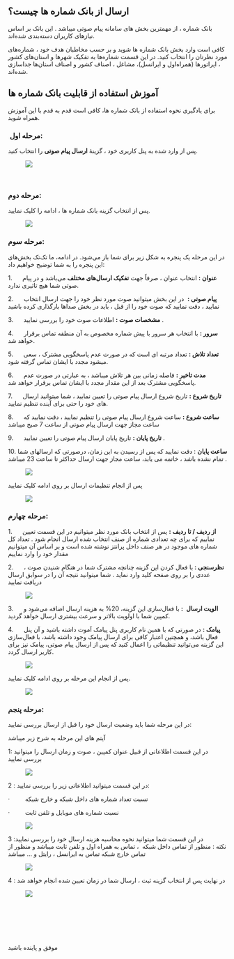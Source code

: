 <h2>ارسال از بانک شماره ها چیست؟</h2><p>بانک شماره ، از مهمترین بخش های سامانه پیام صوتی میباشد . این بانک بر اساس نیازهای کاربران دسته‌بندی شده‌اند.</p><p>کافی است وارد بخش بانک شماره ها شوید و بر حسب مخاطبان هدف خود ، شماره‌های مورد نظرتان را انتخاب کنید. در این قسمت شماره‌ها به تفکیک شهرها و استان‌های کشور ، اپراتورها (همراه‌اول و ایرانسل)، مشاغل ، اصناف کشور و اصناف استان‌ها جداسازی شده‌اند.</p><h2>آموزش استفاده از قابلیت بانک شماره ها</h2><p>برای یادگیری نحوه استفاده از بانک شماره ها، کافی است قدم به قدم با این آموزش همراه شوید.</p><h3>&nbsp;<strong>مرحله اول:</strong></h3><p>پس از وارد شده به پنل کاربری خود ، گزینۀ&nbsp;<strong>ارسال پیام صوتی</strong>&nbsp;را انتخاب کنید.</p><figure class="image"><img src="http://portal.avanak.ir/Content/AceAdmin/help/e666ed2dc40a4b6c89c9f3f9edb75aac.bmp"></figure><p>&nbsp;</p><h3><strong>مرحله دوم:</strong></h3><p>پس از انتخاب گزینه بانک شماره ها ، ادامه را کلیک نمایید.</p><figure class="image"><img src="http://portal.avanak.ir/Content/AceAdmin/help/e990d2b8d40e4260bc3a5adffceb18b7.png"></figure><h3><strong>مرحله سوم:</strong></h3><p>در این مرحله یک پنجره‌ به شکل زیر برای شما باز می‌شود. در ادامه، ما تک‌تک بخش‌های این پنجره را به شما توضیح خواهیم داد:</p><p>1.&nbsp;&nbsp;&nbsp;&nbsp;&nbsp; <strong>عنوان :</strong> انتخاب عنوان ، صرفاً جهت&nbsp;<strong>تفکیک ارسال‌های مختلف</strong>&nbsp;می‌باشد و در پیام صوتی شما هیچ تاثیری ندارد.</p><p>2.&nbsp;&nbsp;&nbsp;&nbsp;&nbsp; <strong>پیام صوتی :</strong>&nbsp; در این بخش میتوانید صوت مورد نظر خود را جهت ارسال انتخاب نمایید ، دقت نمایید که صوت خود را از قبل ، باید در بخش صداها بارگذاری کرده باشید</p><p>3.&nbsp;&nbsp;&nbsp;&nbsp;&nbsp; <strong>مشخصات صوت :</strong>&nbsp;اطلاعات صوت خود را بررسی نمایید .</p><p>4.&nbsp;&nbsp;&nbsp;&nbsp;&nbsp; <strong>سرور :</strong>&nbsp;با انتخاب هر سرور با پیش شماره مخصوص به آن منطقه تماس برقرار خواهد شد.</p><p>5.&nbsp;&nbsp;&nbsp;&nbsp;&nbsp; <strong>تعداد تلاش :</strong> تعداد مرتبه ای است که در صورت عدم پاسخگویی مشترک ، سعی میشود مجدد با ایشان تماس گرفته شود.</p><p>6.&nbsp;&nbsp;&nbsp;&nbsp;&nbsp; <strong>مدت تاخیر :</strong> فاصله زمانی بین هر تلاش میباشد ، به عبارتی در صورت عدم پاسخگویی مشترک بعد از این مقدار مجدد با ایشان تماس برقرار خواهد شد.</p><p>7.&nbsp;&nbsp;&nbsp;&nbsp;&nbsp; <strong>تاریخ شروع :</strong> تاریخ شروع ارسال پیام صوتی را تعیین نمایید ، شما میتوانید ارسال های خود را حتی برای آینده تنظیم نمایید.</p><p>8.&nbsp;&nbsp;&nbsp;&nbsp;&nbsp; <strong>ساعت شروع :</strong> ساعت شروع ارسال پیام صوتی را تنظیم نمایید ، دقت نمایید که ساعت مجاز جهت ارسال پیام صوتی از ساعت 7 صبح میباشد</p><p>9.&nbsp;&nbsp;&nbsp;&nbsp;&nbsp; <strong>تاریخ پایان :</strong> تاریخ پایان ارسال پیام صوتی را تعیین نمایید .</p><p>10. <strong>ساعت پایان</strong> : دقت نمایید که پس از رسیدن به این زمان، درصورتی که ارسالهای شما تمام نشده باشد ، خاتمه می یابد، ساعت مجاز جهت ارسال حداکثر تا ساعت 23 میباشد .</p><figure class="image"><img src="http://portal.avanak.ir/Content/AceAdmin/help/3dd02e69b1354fd5b56f7ba9700f3279.png"></figure><p>پس از انجام تنظیمات ارسال بر روی ادامه کلیک نمایید</p><figure class="image"><img src="http://portal.avanak.ir/Content/AceAdmin/help/42392ffe2ae04523acd75d7beae54bff.png"></figure><h3><strong>مرحله چهارم:</strong></h3><p>1.&nbsp;&nbsp;&nbsp;&nbsp;&nbsp; <strong>از ردیف / تا ردیف :</strong> پس از انتخاب بانک مورد نظر میتوانیم در این قسمت تعیین نماییم که برای چه تعدادی شماره از صنف انتخاب شده ارسال انجام شود . تعداد کل شماره های موجود در هر صنف داخل پرانتز نوشته شده است و بر اساس آن میتوانیم مقدار خود را وارد نماییم</p><p>2.&nbsp;&nbsp;&nbsp;&nbsp;&nbsp; <strong>نظرسنجی : </strong>با فعال کردن این گزینه چنانچه مشترک شما در هنگام شنیدن صوت ، عددی را بر روی صفحه کلید وارد نماید . شما میتوانید نتیجه آن را در سوابق ارسال دریافت نمایید</p><figure class="image"><img src="https://hub.amootsoft.com/content/editor/1d391248-b057-4a60-bc49-d5560f8a28a8Picture1.png.png"></figure><p>3.&nbsp;&nbsp;&nbsp;&nbsp;&nbsp; <strong>الویت ارسال</strong>&nbsp;<strong> :</strong> با فعال‌سازی این گزینه، 20% به هزینه ارسال اضافه می‌شود و کمپین شما با اولویت بالاتر و سرعت بیشتری ارسال خواهد گردید.</p><p>4.&nbsp;&nbsp;&nbsp;&nbsp;&nbsp; <strong>پیامک :</strong> در صورتی که با همین نام کاربری پنل پیامک آموت داشته باشید و آن پنل فعال باشد، و همچنین اعتبار کافی برای ارسال پیامک وجود داشته باشد، با فعال‌سازی این گزینه می‌توانید تنظیماتی را اعمال کنید که پس از ارسال پیام صوتی، پیامک نیز برای کاربر ارسال گردد.</p><figure class="image"><img src="https://hub.amootsoft.com/content/editor/e1bd1614-b244-4f24-97ed-6a814d00bceeUntitled11 1.jpg.jpg"></figure><p>پس از انجام این مرحله بر روی ادامه کلیک نمایید.</p><figure class="image"><img src="http://portal.avanak.ir/Content/AceAdmin/help/45b0c83a712f4b80bc7eb1fba3c395f6.png"></figure><h3><strong>مرحله پنجم:</strong></h3><p>در این مرحله شما باید وضعیت ارسال خود را قبل از ارسال بررسی نمایید:</p><p>آیتم های این مرحله به شرح زیر میباشد</p><p>1: در این قسمت اطلاعاتی از قبیل عنوان کمپین ، صوت و زمان ارسال را میتوانید بررسی نمایید</p><figure class="image"><img src="http://portal.avanak.ir/Content/AceAdmin/help/36f9dea7645d487b8593b8fd84e69615.bmp"></figure><p>2 : در این قسمت میتوانید اطلاعاتی زیر را بررسی نمایید:</p><p>·&nbsp;&nbsp;&nbsp;&nbsp;&nbsp;&nbsp;&nbsp;&nbsp; نسبت تعداد شماره های داخل شبکه و خارج شبکه</p><p>·&nbsp;&nbsp;&nbsp;&nbsp;&nbsp;&nbsp;&nbsp;&nbsp; نسبت شماره های موبایل و تلفن ثابت</p><figure class="image"><img src="http://portal.avanak.ir/Content/AceAdmin/help/be958fd5118f40289515576b513edf07.png"></figure><p>3 :در این قسمت شما میتوانید نحوه محاسبه هزینه ارسال خود را بررسی نمایید<br>نکته : منظور از تماس داخل شبکه &nbsp;، تماس به همراه اول و تلفن ثابت میباشد و منظور از تماس خارج شبکه تماس به ایرانسل ، رایتل و ... میباشد</p><figure class="image"><img src="http://portal.avanak.ir/Content/AceAdmin/help/ca4d713f1bbe40cc8ce4dc78e44bd064.png"></figure><p>4 : در نهایت پس از انتخاب گزینه ثبت ، ارسال شما در زمان تعیین شده انجام خواهد شد&nbsp;</p><figure class="image"><img src="http://portal.avanak.ir/Content/AceAdmin/help/812590ab155543a7bb7286f5ad81f9ab.png"></figure><p>&nbsp;</p><p>&nbsp;</p><p>&nbsp;</p><p>موفق و پاینده باشید&nbsp;</p>